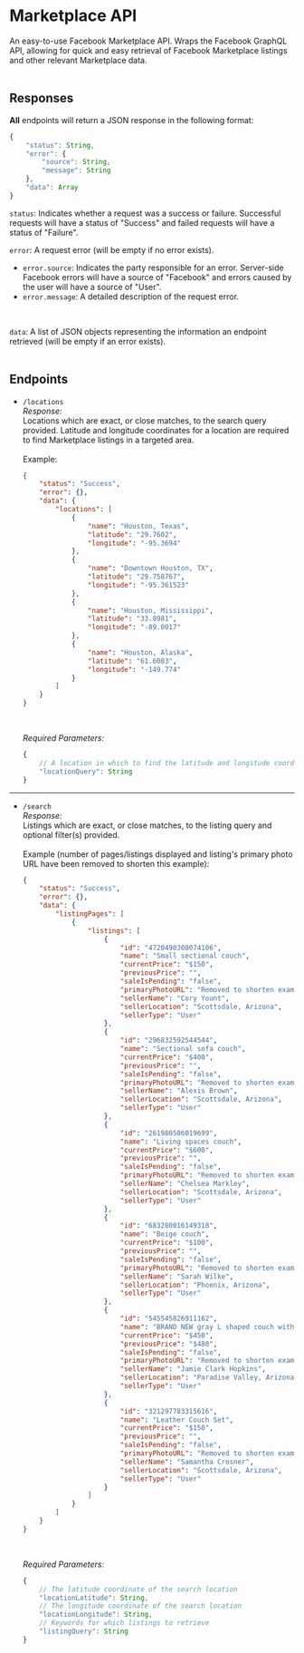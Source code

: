 # Marketplace API

An easy-to-use Facebook Marketplace API. Wraps the Facebook GraphQL API, allowing for quick and easy retrieval of Facebook Marketplace listings and other relevant Marketplace data.
<br><br>
## Responses
**All** endpoints will return a JSON response in the following format:
```js
{
    "status": String,
    "error": {
        "source": String,
        "message": String
    },
    "data": Array
}
```
```status```: Indicates whether a request was a success or failure. Successful requests will have a status of "Success" and failed requests will have a status of "Failure".
<br>

```error```: A request error (will be empty if no error exists).
- ```error.source```: Indicates the party responsible for an error. Server-side Facebook errors will have a source of "Facebook" and errors caused by the user will have a source of "User".
- ```error.message```: A detailed description of the request error.
<br>
  
```data```: A list of JSON objects representing the information an endpoint retrieved (will be empty if an error exists).
<br><br>
## Endpoints
- ```/locations```
  <br>
  *Response:*
  <br>
  Locations which are exact, or close matches, to the search query provided. Latitude and longitude coordinates for a location are required to find Marketplace listings in a targeted area.
  <br><br>
  Example:
  ```json
  {
      "status": "Success",
      "error": {},
      "data": {
          "locations": [
              {
                  "name": "Houston, Texas",
                  "latitude": "29.7602",
                  "longitude": "-95.3694"
              },
              {
                  "name": "Downtown Houston, TX",
                  "latitude": "29.758767",
                  "longitude": "-95.361523"
              },
              {
                  "name": "Houston, Mississippi",
                  "latitude": "33.8981",
                  "longitude": "-89.0017"
              },
              {
                  "name": "Houston, Alaska",
                  "latitude": "61.6083",
                  "longitude": "-149.774"
              }
          ]
      }
  }
  ```
  <br>

  *Required Parameters:*
  <br>
  ```js
  {
      // A location in which to find the latitude and longitude coordinates
      "locationQuery": String
  }
  ```
---
- ```/search```
  <br>
  *Response:*
  <br>
  Listings which are exact, or close matches, to the listing query and optional filter(s) provided.
  <br><br>
  Example (number of pages/listings displayed and listing's primary photo URL have been removed to shorten this example):
  ```json
  {
      "status": "Success",
      "error": {}, 
      "data": {
          "listingPages": [
              {
                  "listings": [
                      {
                          "id": "4720490308074106",
                          "name": "Small sectional couch", 
                          "currentPrice": "$150",
                          "previousPrice": "",
                          "saleIsPending": "false",
                          "primaryPhotoURL": "Removed to shorten example",
                          "sellerName": "Cory Yount",
                          "sellerLocation": "Scottsdale, Arizona",
                          "sellerType": "User"
                      },
                      {
                          "id": "296832592544544",
                          "name": "Sectional sofa couch",
                          "currentPrice": "$400",
                          "previousPrice": "",
                          "saleIsPending": "false",
                          "primaryPhotoURL": "Removed to shorten example",
                          "sellerName": "Alexis Brown",
                          "sellerLocation": "Scottsdale, Arizona",
                          "sellerType": "User"
                      },
                      {
                          "id": "261980506019699",
                          "name": "Living spaces couch",
                          "currentPrice": "$600",
                          "previousPrice": "",
                          "saleIsPending": "false",
                          "primaryPhotoURL": "Removed to shorten example",
                          "sellerName": "Chelsea Markley",
                          "sellerLocation": "Scottsdale, Arizona",
                          "sellerType": "User"
                      },
                      {
                          "id": "683280016149318",
                          "name": "Beige couch",
                          "currentPrice": "$100",
                          "previousPrice": "",
                          "saleIsPending": "false",
                          "primaryPhotoURL": "Removed to shorten example",
                          "sellerName": "Sarah Wilke",
                          "sellerLocation": "Phoenix, Arizona",
                          "sellerType": "User"
                      },
                      {
                          "id": "545545826911162",
                          "name": "BRAND NEW gray L shaped couch with reversible chaise!",
                          "currentPrice": "$450",
                          "previousPrice": "$480",
                          "saleIsPending": "false",
                          "primaryPhotoURL": "Removed to shorten example",
                          "sellerName": "Jamie Clark Hopkins",
                          "sellerLocation": "Paradise Valley, Arizona",
                          "sellerType": "User"
                      },
                      {
                          "id": "321297783315616",
                          "name": "Leather Couch Set",
                          "currentPrice": "$150",
                          "previousPrice": "",
                          "saleIsPending": "false",
                          "primaryPhotoURL": "Removed to shorten example",
                          "sellerName": "Samantha Crosner",
                          "sellerLocation": "Scottsdale, Arizona",
                          "sellerType": "User"
                      }
                  ]
              }
          ]
      }
  }
  ```
  <br>

  *Required Parameters:*
  <br>
  ```js
  {
      // The latitude coordinate of the search location
      "locationLatitude": String,
      // The longitude coordinate of the search location
      "locationLongitude": String,
      // Keywords for which listings to retrieve
      "listingQuery": String
  } 
  ```
